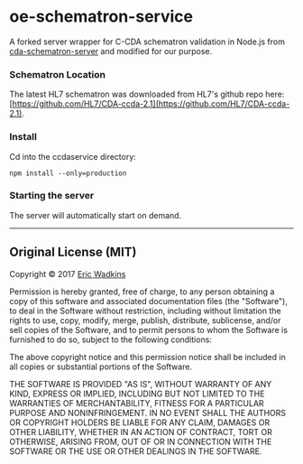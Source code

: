 # oe-schematron-service
A forked server wrapper for C-CDA schematron validation in Node.js from  [cda-schematron-server](https://github.com/ewadkins/cda-schematron-server) and modified for our purpose.

### Schematron Location
The latest HL7 schematron was downloaded from HL7's github repo here: [https://github.com/HL7/CDA-ccda-2.1](https://github.com/HL7/CDA-ccda-2.1).

### Install
Cd into the ccdaservice directory:
```
npm install --only=production
```

### Starting the server
The server will automatically start on demand.


---
## Original License (MIT)

Copyright &copy; 2017 [Eric Wadkins](http://www.ericwadkins.com/)

Permission is hereby granted, free of charge, to any person obtaining a copy of this software and associated documentation files (the "Software"), to deal in the Software without restriction, including without limitation the rights to use, copy, modify, merge, publish, distribute, sublicense, and/or sell copies of the Software, and to permit persons to whom the Software is furnished to do so, subject to the following conditions:

The above copyright notice and this permission notice shall be included in all copies or substantial portions of the Software.

THE SOFTWARE IS PROVIDED "AS IS", WITHOUT WARRANTY OF ANY KIND, EXPRESS OR IMPLIED, INCLUDING BUT NOT LIMITED TO THE WARRANTIES OF MERCHANTABILITY, FITNESS FOR A PARTICULAR PURPOSE AND NONINFRINGEMENT. IN NO EVENT SHALL THE AUTHORS OR COPYRIGHT HOLDERS BE LIABLE FOR ANY CLAIM, DAMAGES OR OTHER LIABILITY, WHETHER IN AN ACTION OF CONTRACT, TORT OR OTHERWISE, ARISING FROM, OUT OF OR IN CONNECTION WITH THE SOFTWARE OR THE USE OR OTHER DEALINGS IN THE SOFTWARE.
